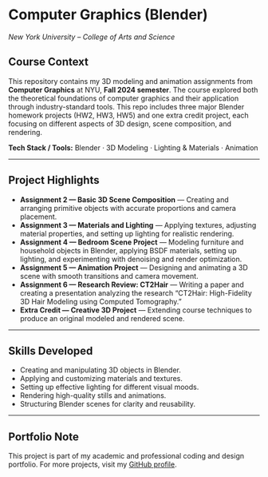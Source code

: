 # Computer Graphics (Blender)

*New York University – College of Arts and Science*

## Course Context

This repository contains my 3D modeling and animation assignments from **Computer Graphics** at NYU, **Fall 2024 semester**.
The course explored both the theoretical foundations of computer graphics and their application through industry-standard tools.
This repo includes three major Blender homework projects (HW2, HW3, HW5) and one extra credit project, each focusing on different aspects of 3D design, scene composition, and rendering.

**Tech Stack / Tools:** Blender · 3D Modeling · Lighting & Materials · Animation

---

## Project Highlights

* **Assignment 2 — Basic 3D Scene Composition** — Creating and arranging primitive objects with accurate proportions and camera placement.
* **Assignment 3 — Materials and Lighting** — Applying textures, adjusting material properties, and setting up lighting for realistic rendering.
* **Assignment 4 — Bedroom Scene Project** — Modeling furniture and household objects in Blender, applying BSDF materials, setting up lighting, and experimenting with denoising and render optimization.
* **Assignment 5 — Animation Project** — Designing and animating a 3D scene with smooth transitions and camera movement.
* **Assignment 6 — Research Review: CT2Hair** — Writing a paper and creating a presentation analyzing the research “CT2Hair: High-Fidelity 3D Hair Modeling using Computed Tomography.”
* **Extra Credit — Creative 3D Project** — Extending course techniques to produce an original modeled and rendered scene.

---

## Skills Developed

* Creating and manipulating 3D objects in Blender.
* Applying and customizing materials and textures.
* Setting up effective lighting for different visual moods.
* Rendering high-quality stills and animations.
* Structuring Blender scenes for clarity and reusability.

---

## Portfolio Note

This project is part of my academic and professional coding and design portfolio.
For more projects, visit my [GitHub profile](https://github.com/brynja-schultz).
